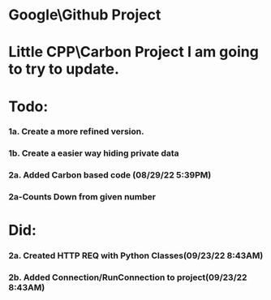 # Google\Github Project

# Little CPP\Carbon Project I am going to try to update.
# Todo:
### 1a. Create a more refined version.
### 1b. Create a easier way hiding private data
### 2a. Added Carbon based code (08/29/22 5:39PM)
### 2a-Counts Down from given number

# Did:
### 2a. Created HTTP REQ with Python Classes(09/23/22 8:43AM)
### 2b. Added Connection/RunConnection to project(09/23/22 8:43AM)
